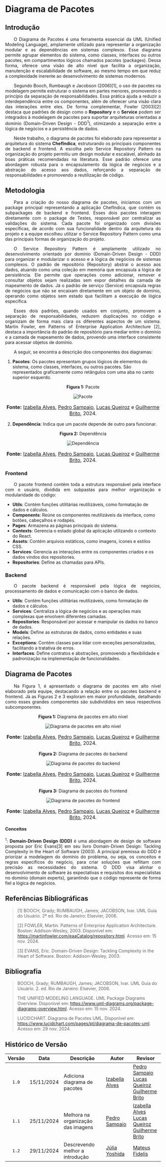 # Diagrama de Pacotes

## Introdução

<p style="text-align: justify; text-indent: 2em;">O Diagrama de Pacotes é uma ferramenta essencial da UML (Unified Modeling Language), amplamente utilizado para representar a organização modular e as dependências em sistemas complexos. Esse diagrama permite agrupar elementos do sistema, como classes, interfaces ou outros pacotes, em compartimentos lógicos chamados pacotes (packages). Dessa forma, oferece uma visão de alto nível que facilita a organização, manutenção e escalabilidade de software, ao mesmo tempo em que reduz a complexidade inerente ao desenvolvimento de sistemas modernos.</p> 
<p style="text-align: justify; text-indent: 2em;">Segundo Booch, Rumbaugh e Jacobson (2006)[1], o uso de pacotes na modelagem permite estruturar o sistema em partes menores, promovendo o princípio da separação de responsabilidades. Essa prática ajuda a reduzir a interdependência entre os componentes, além de oferecer uma visão clara das interações entre eles. De forma complementar, Fowler (2003)[2] destaca que padrões de design como o <b>Repository</b> e o <b>Service</b> podem ser integrados à modelagem de pacotes para suportar arquiteturas orientadas a domínio (Domain-Driven Design - DDD<sup>1</sup>), otimizando a separação entre a lógica de negócios e a persistência de dados.</p> 
<p style="text-align: justify; text-indent: 2em;">Neste trabalho, o diagrama de pacotes foi elaborado para representar a arquitetura do sistema <b>ChefIndica</b>, estruturando os principais componentes de backend e frontend. A escolha pelo Service Repository Pattern na organização do projeto permitiu um design modular e escalável, alinhado às boas práticas recomendadas na literatura. Esse padrão oferece uma abordagem robusta para o encapsulamento da lógica de negócios e a abstração do acesso aos dados, reforçando a separação de responsabilidades e promovendo a reutilização de código.</p>

## Metodologia

<p style="text-align: justify; text-indent: 2em;"> Para a criação do nosso diagrama de pacotes, iniciamos com um package principal representando a aplicação ChefIndica, que contém os subpackages de backend e frontend. Esses dois pacotes interagem diretamente com o package de Testes, responsável por centralizar as validações do sistema. Cada pacote foi organizado com divisões específicas, de acordo com sua funcionalidade dentro da arquitetura do projeto e a equipe escolheu utilizar o Service Repository Pattern como uma das principais formas de organização do projeto. </p>

<p style="text-align: justify; text-indent: 2em;"> O Service Repository Pattern é amplamente utilizado no desenvolvimento orientado por domínio (Domain-Driven Design - DDD) para organizar e modularizar o acesso e a lógica de negócios de sistemas complexos. O padrão de repositório (Repository) abstrai o acesso aos dados, atuando como uma coleção em memória que encapsula a lógica de persistência. Ele permite que operações como adicionar, remover e consultar objetos sejam realizadas sem expor detalhes da camada de mapeamento de dados. Já o padrão de serviço (Service) encapsula regras de negócios que não se encaixam diretamente em um objeto de domínio, operando como objetos sem estado que facilitam a execução de lógica específica. </p>

<p style="text-align: justify; text-indent: 2em;"> Esses dois padrões, quando usados em conjunto, promovem a separação de responsabilidades, reduzem duplicações no código e organizam de forma mais clara os diferentes aspectos de um sistema. Martin Fowler, em Patterns of Enterprise Application Architecture [2], destaca a importância do padrão de repositório para mediar entre o domínio e a camada de mapeamento de dados, provendo uma interface consistente para acessar objetos de domínio.</p>

<p style="text-align: justify; text-indent: 2em;"> A seguir, se encontra a descrição dos componentes dos diagramas: </p>

1. **Pacotes**: Os pacotes epresentam grupos lógicos de elementos do sistema, como classes, interfaces, ou outros pacotes. São representados graficamente como retângulos com uma aba no canto superior esquerdo.

<div align="center">
    <p style="text-align: center"><b>Figura 1:</b> Pacote</p>
    <img src="https://raw.githubusercontent.com/UnBArqDsw2024-2/2024.2_G10_Recomendacao_Entrega_02/refs/heads/diagrama-de-comunicacao/docs/imagens/descricaodiagramacolaboracao1.png" alt="Pacote" >
    <font size="3"><p style="text-align: center"><b>Fonte:</b> <a href="https://github.com/izabellaalves">Izabella Alves</a>, <a href="https://github.com/PedroSampaioDias">Pedro Sampaio</a>, <a href="https://github.com/lucasqueiroz23">Lucas Queiroz</a> e <a href="https://github.com/GuilhermeB12">Guilherme Brito</a>, 2024.</p></font>
</div>

2. **Dependência**: Indica que um pacote depende de outro para funcionar.

<div align="center">
    <p style="text-align: center"><b>Figura 2:</b> Dependência</p>
    <img src="https://raw.githubusercontent.com/UnBArqDsw2024-2/2024.2_G10_Recomendacao_Entrega_02/refs/heads/diagrama-de-comunicacao/docs/imagens/descricaodiagramacolaboracao1.png" alt="Dependência" >
    <font size="3"><p style="text-align: center"><b>Fonte:</b> <a href="https://github.com/izabellaalves">Izabella Alves</a>, <a href="https://github.com/PedroSampaioDias">Pedro Sampaio</a>, <a href="https://github.com/lucasqueiroz23">Lucas Queiroz</a> e <a href="https://github.com/GuilhermeB12">Guilherme Brito</a>, 2024.</p></font>
</div>


### Frontend

<p style="text-align: justify; text-indent: 2em;"> O pacote frontend contém toda a estrutura responsável pela interface com o usuário, dividida em subpastas para melhor organização e modularidade do código: </p>

- **Utils**: Contém funções utilitárias reutilizáveis, como formatação de dados e cálculos.
- **Components**: Reúne os componentes reutilizáveis da interface, como botões, cabeçalhos e rodapés.
- **Pages**: Armazena as páginas principais do sistema.
- **Contexts**: Gerencia o estado global da aplicação utilizando o contexto do React.
- **Assets**: Contém arquivos estáticos, como imagens, ícones e estilos CSS.
- **Services**: Gerencia as interações entre os componentes criados e os dados vindos dos repositories.
- **Repositories**: Define as chamadas para APIs.

### Backend

<p style="text-align: justify; text-indent: 2em;"> O pacote backend é responsável pela lógica de negócios, processamento de dados e comunicação com o banco de dados. </p>

- **Utils**: Contém funções utilitárias reutilizáveis, como formatação de dados e cálculos.
- **Services**: Centraliza a lógica de negócios e as operações mais complexas que envolvem diferentes camadas.
- **Repositories**: Responsável por acessar e manipular os dados no banco de dados.
- **Models**: Define as estruturas de dados, como entidades e suas relações.
- **Exceptions**: Contém classes para lidar com exceções personalizadas, facilitando a tratativa de erros.
- **Interfaces**: Define contratos e abstrações, promovendo a flexibilidade e padronização na implementação de funcionalidades.

## Diagrama de Pacotes

<p style="text-align: justify; text-indent: 2em;"> Na Figura 1, é apresentado o diagrama de pacotes em alto nível elaborado pela equipe, destacando a relação entre os pacotes backend e frontend. Já as Figuras 2 e 3 exploram em maior profundidade, detalhando como esses grandes componentes são subdivididos em seus respectivos subcomponentes.</p>

<center>
<p style="text-align: center"><b>Figura 1:</b> Diagrama de pacotes em alto nível</p>
<div align="center">
  <img src="https://github.com/UnBArqDsw2024-2/2024.2_G10_Recomendacao_Entrega_02/blob/main/docs/imagens/diagrama_pacotes_alto_nivel.png?raw=true" alt="Diagrama de pacotes em alto nível" >
</div>
<font size="3"><p style="text-align: center"><b>Fonte:</b> <a href="https://github.com/izabellaalves">Izabella Alves</a>, <a href="https://github.com/PedroSampaioDias">Pedro Sampaio</a>, <a href="https://github.com/lucasqueiroz23">Lucas Queiroz</a> e <a href="https://github.com/GuilhermeB12">Guilherme Brito</a>, 2024.</p></font>
</center>

<center>
<p style="text-align: center"><b>Figura 2:</b> Diagrama de pacotes do backend</p>
<div align="center">
  <img src="https://github.com/UnBArqDsw2024-2/2024.2_G10_Recomendacao_Entrega_02/blob/main/docs/imagens/diagrama_pacotes_backend.png?raw=true" alt="Diagrama de pacotes do backend" >
</div>
<font size="3"><p style="text-align: center"><b>Fonte:</b> <a href="https://github.com/izabellaalves">Izabella Alves</a>, <a href="https://github.com/PedroSampaioDias">Pedro Sampaio</a>, <a href="https://github.com/lucasqueiroz23">Lucas Queiroz</a> e <a href="https://github.com/GuilhermeB12">Guilherme Brito</a>, 2024.</p></font>
</center>

<center>
<p style="text-align: center"><b>Figura 3:</b> Diagrama de pacotes do frontend</p>
<div align="center">
  <img src="https://github.com/UnBArqDsw2024-2/2024.2_G10_Recomendacao_Entrega_02/blob/main/docs/imagens/diagrama_pacotes_frontend.png?raw=true" alt="Diagrama de pacotes do frontend" >
</div>
<font size="3"><p style="text-align: center"><b>Fonte:</b> <a href="https://github.com/izabellaalves">Izabella Alves</a>, <a href="https://github.com/PedroSampaioDias">Pedro Sampaio</a>, <a href="https://github.com/lucasqueiroz23">Lucas Queiroz</a> e <a href="https://github.com/GuilhermeB12">Guilherme Brito</a>, 2024.</p></font>
</center>

#### Conceitos

<p id="conceito1" style="text-align: justify;"><sup>1</sup>: <b>Domain-Driven Design (DDD)</b> é uma abordagem de design de software proposta por Eric Evans[3] em seu livro Domain-Driven Design: Tackling Complexity in the Heart of Software (2003). A principal premissa do DDD é priorizar a modelagem do domínio do problema, ou seja, os conceitos e regras específicos do negócio, para criar soluções que reflitam com precisão as necessidades do sistema. O DDD visa alinhar o desenvolvimento de software às expectativas e requisitos dos especialistas no domínio (domain experts), garantindo que o código represente de forma fiel a lógica de negócios.</p>

## Referências Bibliográficas

>
> [1] BOOCH, Grady; RUMBAUGH, James; JACOBSON, Ivar. UML Guia do Usuário. 2ª ed. Rio de Janeiro: Elsevier, 2006.
>
> [2] FOWLER, Martin. Patterns of Enterprise Application Architecture. Boston: Addison-Wesley, 2003. Disponível em: https://martinfowler.com/eaaCatalog/repository.html. Acesso em: 15 nov. 2024.
>
> [3] EVANS, Eric. Domain-Driven Design: Tackling Complexity in the Heart of Software. Boston: Addison-Wesley, 2003.

## Bibliografia
>
> BOOCH, Grady; RUMBAUGH, James; JACOBSON, Ivar. UML Guia do Usuário. 2. ed. Rio de Janeiro: Elsevier, 2006.
>
> THE UNIFIED MODELING LANGUAGE. UML Package Diagrams Overview. Disponível em: https://www.uml-diagrams.org/package-diagrams-overview.html. Acesso em: 15 nov. 2024.
>
> LUCIDCHART. Diagrama de Pacotes UML. Disponível em: https://www.lucidchart.com/pages/pt/diagrama-de-pacotes-uml. Acesso em: 29 nov. 2024.

## Histórico de Versão

| Versão | Data | Descrição | Autor | Revisor |
| :----: | ---- | --------- | ----- | ------- |
| `1.0`  |15/11/2024| Adiciona diagrama de pacotes | [Izabella Alves](https://github.com/izabellaalves) |[Pedro Sampaio](https://github.com/PedroSampaioDias) <br> [Lucas Queiroz](https://github.com/lucasqueiroz23) <br> [Guilherme Brito](https://github.com/GuilhermeB12)|
| `1.1`  |25/11/2024| Melhora na organização das imagens | [Pedro Sampaio](https://github.com/PedroSampaioDias) |[Izabella Alves](https://github.com/izabellaalves) <br> [Lucas Queiroz](https://github.com/lucasqueiroz23) <br> [Guilherme Brito](https://github.com/GuilhermeB12)|
| `1.2`  |29/11/2024| Descrevendo melhor a introdução | [Júlia Yoshida](https://github.com/juliaryoshida) |[Mateus Fidelis](https://github.com/MatsFidelis)|
